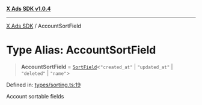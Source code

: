 [**X Ads SDK v1.0.4**](../README.md)

***

[X Ads SDK](../globals.md) / AccountSortField

# Type Alias: AccountSortField

> **AccountSortField** = [`SortField`](SortField.md)\<`"created_at"` \| `"updated_at"` \| `"deleted"` \| `"name"`\>

Defined in: [types/sorting.ts:19](https://github.com/kage1020/x-ads-sdk/blob/main/src/types/sorting.ts#L19)

Account sortable fields
